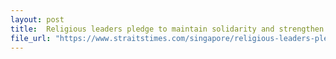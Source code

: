 ```yaml
---
layout: post
title:  Religious leaders pledge to maintain solidarity and strengthen social defence amid Covid-19 crisis
file_url: "https://www.straitstimes.com/singapore/religious-leaders-pledge-to-maintain-solidarity-and-strengthen-social-defence-amid-covid?utm_source=STSmartphone&utm_medium=share&utm_term=2020-04-28+21%3A59%3A16"
---
```





